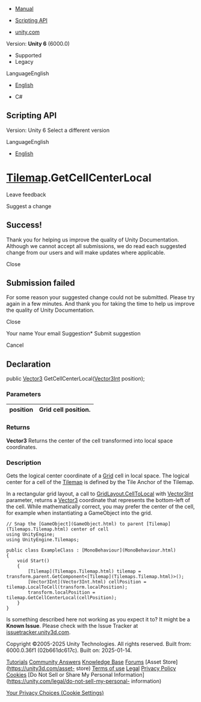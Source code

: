[ ]()

  * [Manual](../Manual/index.html)
  * [Scripting API](../ScriptReference/index.html)

  * [unity.com](https://unity.com/)

Version: **Unity 6** (6000.0)

  * Supported
  * Legacy

LanguageEnglish

  * [English]()

  * C#

[ ](https://docs.unity3d.com)

## Scripting API

Version: Unity 6 Select a different version

LanguageEnglish

  * [English]()

#  [Tilemap](Tilemaps.Tilemap.html).GetCellCenterLocal

Leave feedback

Suggest a change

## Success!

Thank you for helping us improve the quality of Unity Documentation. Although
we cannot accept all submissions, we do read each suggested change from our
users and will make updates where applicable.

Close

## Submission failed

For some reason your suggested change could not be submitted. Please <a>try
again</a> in a few minutes. And thank you for taking the time to help us
improve the quality of Unity Documentation.

Close

Your name Your email Suggestion* Submit suggestion

Cancel

[ ]()

## Declaration

public [Vector3](Vector3.html)
GetCellCenterLocal([Vector3Int](Vector3Int.html) position);

### Parameters

position | Grid cell position.  
---|---  
  
### Returns

**Vector3** Returns the center of the cell transformed into local space
coordinates.

### Description

Gets the logical center coordinate of a [Grid](Grid.html) cell in local space.
The logical center for a cell of the [Tilemap](Tilemaps.Tilemap.html) is
defined by the Tile Anchor of the Tilemap.

In a rectangular grid layout, a call to
[GridLayout.CellToLocal](GridLayout.CellToLocal.html) with
[Vector3Int](Vector3Int.html) parameter, returns a [Vector3](Vector3.html)
coordinate that represents the bottom-left of the cell. While mathematically
correct, you may prefer the center of the cell, for example when instantiating
a GameObject into the grid.

    
    
    // Snap the [GameObject](GameObject.html) to parent [Tilemap](Tilemaps.Tilemap.html) center of cell
    using UnityEngine;
    using UnityEngine.Tilemaps;  
      
    public class ExampleClass : [MonoBehaviour](MonoBehaviour.html)
    {
        void Start()
        {
            [Tilemap](Tilemaps.Tilemap.html) tilemap = transform.parent.GetComponent<[Tilemap](Tilemaps.Tilemap.html)>();
            [Vector3Int](Vector3Int.html) cellPosition = tilemap.LocalToCell(transform.localPosition);
            transform.localPosition = tilemap.GetCellCenterLocal(cellPosition);
        }
    }
    

Is something described here not working as you expect it to? It might be a
**Known Issue**. Please check with the Issue Tracker at
[issuetracker.unity3d.com](https://issuetracker.unity3d.com).

Copyright ©2005-2025 Unity Technologies. All rights reserved. Built from:
6000.0.36f1 (02b661dc617c). Built on: 2025-01-14.

[Tutorials](https://unity3d.com/learn) [Community
Answers](https://answers.unity3d.com) [Knowledge
Base](https://support.unity3d.com/hc/en-us)
[Forums](https://forum.unity3d.com) [Asset Store](https://unity3d.com/asset-
store) [Terms of use](https://docs.unity3d.com/Manual/TermsOfUse.html)
[Legal](https://unity.com/legal) [Privacy
Policy](https://unity.com/legal/privacy-policy)
[Cookies](https://unity.com/legal/cookie-policy) [Do Not Sell or Share My
Personal Information](https://unity.com/legal/do-not-sell-my-personal-
information)

[Your Privacy Choices (Cookie Settings)](javascript:void\(0\);)

